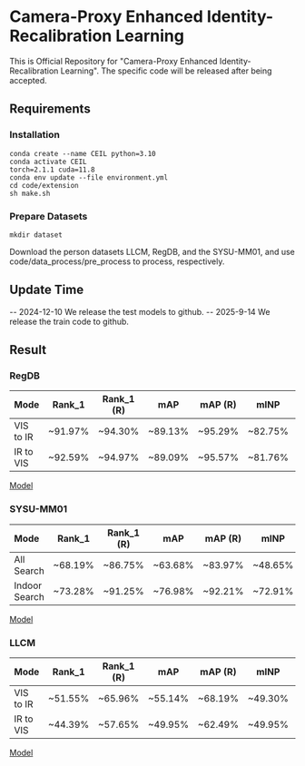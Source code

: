 # Camera-Proxy Enhanced Identity-Recalibration Learning

This is Official Repository for "Camera-Proxy Enhanced Identity-Recalibration Learning". The specific code will be released after being accepted.

## Requirements

### Installation

```shell
conda create --name CEIL python=3.10
conda activate CEIL
torch=2.1.1 cuda=11.8
conda env update --file environment.yml
cd code/extension
sh make.sh
```
### Prepare Datasets

```shell
mkdir dataset
```
Download the person datasets LLCM, RegDB, and the SYSU-MM01, and use code/data_process/pre_process to process, respectively.

## Update Time
-- 2024-12-10 We release the test models to github.
-- 2025-9-14 We release the train code to github.
## Result

### RegDB
| Mode      | Rank_1  | Rank_1 (R) |   mAP   | mAP (R) |  mINP   | mINP (R)                                   
|:----------|:-------:|:----------:|:-------:|:-------:|:-------:|:--------:|
| VIS to IR | ~91.97% |  ~94.30%   | ~89.13% | ~95.29% | ~82.75% | ~95.49%  | 
| IR to VIS | ~92.59% |  ~94.97%   | ~89.09% | ~95.57% | ~81.76% | ~95.44%  | 

[Model](https://1drv.ms/f/c/de0254e500a56cf5/EumOQPiXuiVHugiOO1BYaWcB2ZN06mbN7sr4x7Nk7Rr_Fw?e=PUBFJq)

### SYSU-MM01
| Mode          | Rank_1  | Rank_1 (R) |   mAP   | mAP (R) |  mINP   | mINP (R) |                                                                                        
|:--------------|:-------:|:----------:|:-------:|:-------:|:-------:|:--------:|
| All Search    | ~68.19% |  ~86.75%   | ~63.68% | ~83.97% | ~48.65% | ~75.24%  |
| Indoor Search | ~73.28% |  ~91.25%   | ~76.98% | ~92.21% | ~72.91% | ~90.60%  |

[Model](https://1drv.ms/f/c/de0254e500a56cf5/ErMeM7R5vnBCpCxB1Drh4lwBo3stBy9RZQp2sPymmzrX6A?e=uufsmj)

### LLCM
| Mode      | Rank_1  | Rank_1 (R) |   mAP   | mAP (R) |  mINP   | mINP (R) |
|:----------|:-------:|:----------:|:-------:|:-------:|:-------:|:--------:|
| VIS to IR | ~51.55% |  ~65.96%   | ~55.14% | ~68.19% | ~49.30% | ~63.79%  |
| IR to VIS | ~44.39% |  ~57.65%   | ~49.95% | ~62.49% | ~49.95% | ~59.36%  |

[Model](https://1drv.ms/f/c/de0254e500a56cf5/EgQEzVvqzw9PjNKPwKWWSc0BEcA1ASCah_rJnnIMDLuMOg?e=HZh0As)
